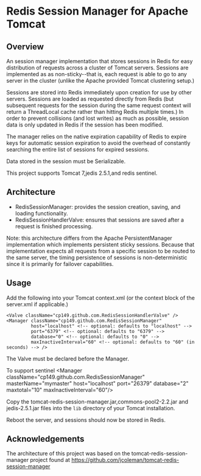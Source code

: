 Redis Session Manager for Apache Tomcat
=======================================

Overview
--------

An session manager implementation that stores sessions in Redis for easy distribution of requests across a cluster of Tomcat servers. Sessions are implemented as as non-sticky--that is, each request is able to go to any server in the cluster (unlike the Apache provided Tomcat clustering setup.)

Sessions are stored into Redis immediately upon creation for use by other servers. Sessions are loaded as requested directly from Redis (but subsequent requests for the session during the same request context will return a ThreadLocal cache rather than hitting Redis multiple times.) In order to prevent collisions (and lost writes) as much as possible, session data is only updated in Redis if the session has been modified.

The manager relies on the native expiration capability of Redis to expire keys for automatic session expiration to avoid the overhead of constantly searching the entire list of sessions for expired sessions.

Data stored in the session must be Serializable.

This project supports  Tomcat 7,jedis 2.5.1,and redis sentinel.

Architecture
------------

* RedisSessionManager: provides the session creation, saving, and loading functionality.
* RedisSessionHandlerValve: ensures that sessions are saved after a request is finished processing.

Note: this architecture differs from the Apache PersistentManager implementation which implements persistent sticky sessions. Because that implementation expects all requests from a specific session to be routed to the same server, the timing persistence of sessions is non-deterministic since it is primarily for failover capabilities.

Usage
-----

Add the following into your Tomcat context.xml (or the context block of the server.xml if applicable.)

    <Valve className="cp149.github.com.RedisSessionHandlerValve" />
	<Manager className="cp149.github.com.RedisSessionManager"
             host="localhost" <!-- optional: defaults to "localhost" -->
             port="6379" <!-- optional: defaults to "6379" -->
             database="0" <!-- optional: defaults to "0" -->
             maxInactiveInterval="60" <!-- optional: defaults to "60" (in seconds) --> />

The Valve must be declared before the Manager.

To support sentinel
<Valve className="cp149.github.com.RedisSessionHandlerValve" />
<Manager className="cp149.github.com.RedisSessionManager"
		 masterName="mymaster" 
         host="localhost"
         port="26379" 
         database="2"
         maxtotal="10"<!-- maxconnection: defaults to "8" -->
         maxInactiveInterval="60"/>

Copy the tomcat-redis-session-manager.jar,commons-pool2-2.2.jar and jedis-2.5.1.jar files into the `lib` directory of your Tomcat installation.

Reboot the server, and sessions should now be stored in Redis.

Acknowledgements
----------------

The architecture of this project was based on the tomcat-redis-session-manager project found at 
https://github.com/jcoleman/tomcat-redis-session-manager
